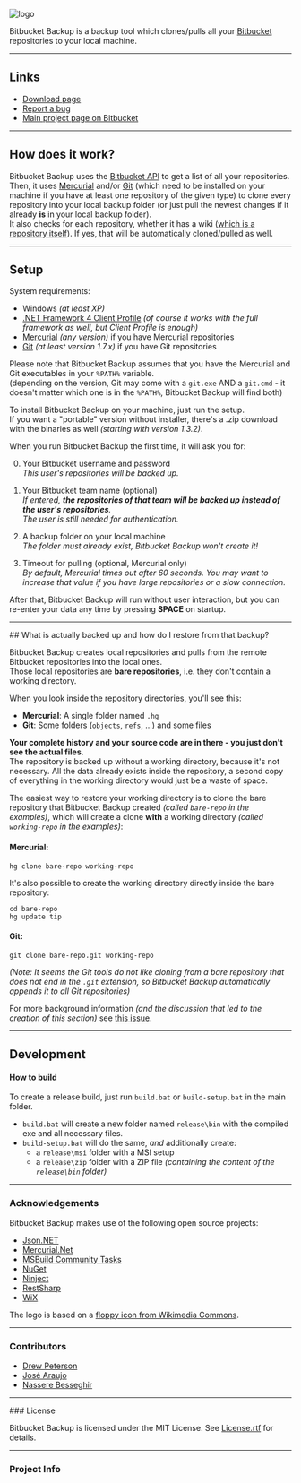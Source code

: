 ![logo](https://bitbucket.org/christianspecht/bitbucket-backup/raw/tip/img/logo128x128.png)

Bitbucket Backup is a backup tool which clones/pulls all your [Bitbucket](https://bitbucket.org/) repositories to your local machine.

---

## Links

- [Download page](https://bitbucket.org/christianspecht/bitbucket-backup/downloads)
- [Report a bug](https://bitbucket.org/christianspecht/bitbucket-backup/issues/new)
- [Main project page on Bitbucket](https://bitbucket.org/christianspecht/bitbucket-backup)

---

## How does it work?

Bitbucket Backup uses the [Bitbucket API](https://api.bitbucket.org/) to get a list of all your repositories.  
Then, it uses [Mercurial](http://mercurial.selenic.com/) and/or [Git](http://git-scm.com/) (which need to be installed on your machine if you have at least one repository of the given type) to clone every repository into your local backup folder (or just pull the newest changes if it already **is** in your local backup folder).  
It also checks for each repository, whether it has a wiki ([which is a repository itself](https://confluence.atlassian.com/display/BITBUCKET/Use+a+wiki)). If yes, that will be automatically cloned/pulled as well.

---

## Setup

System requirements:

- Windows *(at least XP)*
- [.NET Framework 4 Client Profile](http://www.microsoft.com/en-us/download/details.aspx?id=17113) *(of course it works with the full framework as well, but Client Profile is enough)*
- [Mercurial](http://mercurial.selenic.com/) *(any version)* if you have Mercurial repositories
- [Git](http://git-scm.com/) *(at least version 1.7.x)* if you have Git repositories

Please note that Bitbucket Backup assumes that you have the Mercurial and Git executables in your `%PATH%` variable.  
(depending on the version, Git may come with a `git.exe` AND a `git.cmd` - it doesn't matter which one is in the `%PATH%`, Bitbucket Backup will find both)

To install Bitbucket Backup on your machine, just run the setup.  
If you want a "portable" version without installer, there's a .zip download with the binaries as well *(starting with version 1.3.2)*.

When you run Bitbucket Backup the first time, it will ask you for:

0. Your Bitbucket username and password  
*This user's repositories will be backed up.*

0. Your Bitbucket team name (optional)  
*If entered, **the repositories of that team will be backed up instead of the user's repositories**.  
The user is still needed for authentication.*

0. A backup folder on your local machine  
*The folder must already exist, Bitbucket Backup won't create it!*

0. Timeout for pulling (optional, Mercurial only)  
*By default, Mercurial times out after 60 seconds. You may want to increase that value if you have large repositories or a slow connection.*

After that, Bitbucket Backup will run without user interaction, but you can re-enter your data any time by pressing **SPACE** on startup.

---

<div id="restore"></div>
## What is actually backed up and how do I restore from that backup?

Bitbucket Backup creates local repositories and pulls from the remote Bitbucket repositories into the local ones.  
Those local repositories are **bare repositories**, i.e. they don't contain a working directory.  

When you look inside the repository directories, you'll see this:

- **Mercurial**: A single folder named `.hg`
- **Git**: Some folders (`objects`, `refs`, ...) and some files

**Your complete history and your source code are in there - you just don't see the actual files.**  
The repository is backed up without a working directory, because it's not necessary. All the data already exists inside the repository, a second copy of everything in the working directory would just be a waste of space.

The easiest way to restore your working directory is to clone the bare repository that Bitbucket Backup created *(called `bare-repo` in the examples)*, which will create a clone **with** a working directory *(called `working-repo` in the examples)*:

#### Mercurial:

	hg clone bare-repo working-repo 

It's also possible to create the working directory directly inside the bare repository:

	cd bare-repo
	hg update tip

#### Git:

	git clone bare-repo.git working-repo

*(Note: It seems the Git tools do not like cloning from a bare repository that does not end in the `.git` extension, so Bitbucket Backup automatically appends it to all Git repositories)* 


 
For more background information *(and the discussion that led to the creation of this section)* see [this issue](https://bitbucket.org/christianspecht/bitbucket-backup/issue/22).

---

## Development

#### How to build

To create a release build, just run `build.bat` or `build-setup.bat` in the main folder.  

 - `build.bat` will create a new folder named `release\bin` with the compiled exe and all necessary files.
 - `build-setup.bat` will do the same, *and* additionally create:
   - a `release\msi` folder with a MSI setup
   - a `release\zip` folder with a ZIP file *(containing the content of the `release\bin` folder)*

---

### Acknowledgements

Bitbucket Backup makes use of the following open source projects:

 - [Json.NET](http://json.codeplex.com/)
 - [Mercurial.Net](http://mercurialnet.codeplex.com/)
 - [MSBuild Community Tasks](https://github.com/loresoft/msbuildtasks)
 - [NuGet](http://www.nuget.org/)
 - [Ninject](http://ninject.org/)
 - [RestSharp](http://restsharp.org/)
 - [WiX](http://wixtoolset.org/)

 The logo is based on a [floppy icon from Wikimedia Commons](http://commons.wikimedia.org/wiki/File%3aMedia-floppy.svg).

---

### Contributors

- [Drew Peterson](https://bitbucket.org/drewpeterson)
- [José Araujo](https://bitbucket.org/josea)
- [Nassere Besseghir](https://bitbucket.org/nbesseghircsc)

---

<div id="license"></div>
### License

Bitbucket Backup is licensed under the MIT License. See [License.rtf](https://bitbucket.org/christianspecht/bitbucket-backup/raw/tip/License.rtf) for details.

---

### Project Info

<script type="text/javascript" src="http://www.ohloh.net/p/585509/widgets/project_basic_stats.js"></script>  
<script type="text/javascript" src="http://www.ohloh.net/p/585509/widgets/project_languages.js"></script>